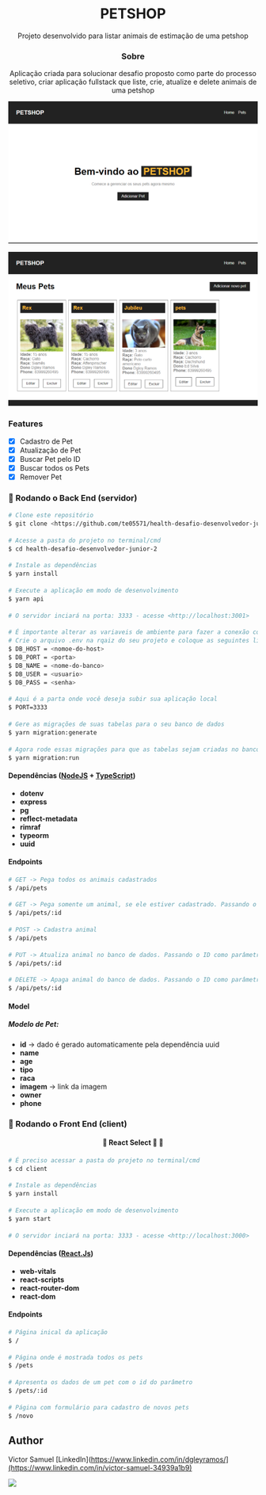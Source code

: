 <h1 align="center">PETSHOP</h1>

<p align="center">Projeto desenvolvido para listar animais de estimação de uma petshop</p>


<h3 align="center">Sobre</h3>

<p align="center">Aplicação criada para solucionar desafio proposto como parte do processo seletivo, criar aplicação fullstack que liste, crie, atualize e delete animais de uma petshop</p>

![Resumo](./tela_inicial.png)

![pets](./tela_pets.png)


### Features

- [x] Cadastro de Pet
- [x] Atualização de Pet
- [x] Buscar Pet pelo ID
- [x] Buscar todos os Pets
- [x] Remover Pet

### 🎲 Rodando o Back End (servidor)

```bash
# Clone este repositório
$ git clone <https://github.com/te05571/health-desafio-desenvolvedor-junior-2>

# Acesse a pasta do projeto no terminal/cmd
$ cd health-desafio-desenvolvedor-junior-2

# Instale as dependências
$ yarn install

# Execute a aplicação em modo de desenvolvimento
$ yarn api

# O servidor inciará na porta: 3333 - acesse <http://localhost:3001>

# É importante alterar as variaveis de ambiente para fazer a conexão com o banco de dados
# Crie o arquivo .env na rqaiz do seu projeto e coloque as seguintes linhas com as credencias do seu banco de dados
$ DB_HOST = <nomoe-do-host>
$ DB_PORT = <porta>
$ DB_NAME = <nome-do-banco>
$ DB_USER = <usuario>
$ DB_PASS = <senha>

# Aqui é a parta onde você deseja subir sua aplicação local
$ PORT=3333

# Gere as migrações de suas tabelas para o seu banco de dados
$ yarn migration:generate

# Agora rode essas migrações para que as tabelas sejam criadas no banco de dados
$ yarn migration:run
```


#### **Dependências**  ([NodeJS](https://nodejs.org/en/)  +  [TypeScript](https://www.typescriptlang.org/))

-   **dotenv**
-   **express**
-   **pg**
-   **reflect-metadata**
-   **rimraf**
-   **typeorm**
-   **uuid**


#### **Endpoints**

```bash
# GET -> Pega todos os animais cadastrados
$ /api/pets

# GET -> Pega somente um animal, se ele estiver cadastrado. Passando o ID como parâmetro
$ /api/pets/:id

# POST -> Cadastra animal
$ /api/pets

# PUT -> Atualiza animal no banco de dados. Passando o ID como parâmetro
$ /api/pets/:id

# DELETE -> Apaga animal do banco de dados. Passando o ID como parâmetro
$ /api/pets/:id

```

#### **Model**

##### Modelo de Pet:
-   **id** -> dado é gerado automaticamente pela dependência uuid
-	**name**
-	**age**
-	**tipo**
-	**raca**
-	**imagem** -> link da imagem
-	**owner**
-	**phone**


### 🎲 Rodando o Front End (client)

<h4 align="center"> 
	🚧  React Select 🚀 🚧
</h4>

```bash
# É preciso acessar a pasta do projeto no terminal/cmd
$ cd client

# Instale as dependências
$ yarn install

# Execute a aplicação em modo de desenvolvimento
$ yarn start

# O servidor inciará na porta: 3333 - acesse <http://localhost:3000>

```


#### **Dependências**  ([React.Js](https://pt-br.reactjs.org/))

-   **web-vitals**
-   **react-scripts**
-   **react-router-dom**
-   **react-dom**


#### **Endpoints**

```bash
# Página inical da aplicação
$ /

# Página onde é mostrada todos os pets
$ /pets

# Apresenta os dados de um pet com o id do parâmetro
$ /pets/:id

# Página com formulário para cadastro de novos pets
$ /novo
```
## Author
Victor Samuel
[LinkedIn](https://www.linkedin.com/in/dgleyramos/](https://www.linkedin.com/in/victor-samuel-34939a1b9)

<p><a href="[https://www.buymeacoffee.com/dgleyramos](https://www.linkedin.com/in/victor-samuel-34939a1b9/)"> <img align="left" src="https://www.linkedin.com/in/victor-samuel-34939a1b9" /></a></p><br><br>


